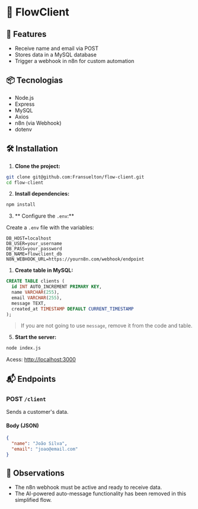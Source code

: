 # 🌊 FlowClient

## 🚀 Features

- Receive name and email via POST
- Stores data in a MySQL database
- Trigger a webhook in n8n for custom automation

## 📦 Tecnologias

- Node.js
- Express
- MySQL
- Axios
- n8n (via Webhook)
- dotenv

## 🛠️ Installation

1. **Clone the project:**

```bash
git clone git@github.com:Fransuelton/flow-client.git
cd flow-client
```

2. **Install dependencies:**

```bash
npm install
```

3. ** Configure the `.env`:**

Create a `.env` file with the variables:

```
DB_HOST=localhost
DB_USER=your_username
DB_PASS=your_password
DB_NAME=flowclient_db
N8N_WEBHOOK_URL=https://yourn8n.com/webhook/endpoint
```

1. **Create table in MySQL:**

```sql
CREATE TABLE clients (
  id INT AUTO_INCREMENT PRIMARY KEY,
  name VARCHAR(255),
  email VARCHAR(255),
  message TEXT,
  created_at TIMESTAMP DEFAULT CURRENT_TIMESTAMP
);
```

> If you are not going to use `message`, remove it from the code and table.

5. **Start the server:**

```bash
node index.js
```

Acess: [http://localhost:3000](http://localhost:3000)

## 📬 Endpoints

### POST `/client`

Sends a customer's data.

#### Body (JSON)

```json
{
  "name": "João Silva",
  "email": "joao@email.com"
}
```

## 📌 Observations

- The n8n webhook must be active and ready to receive data.
- The AI-powered auto-message functionality has been removed in this simplified flow.

